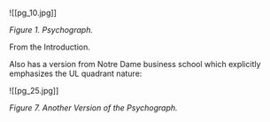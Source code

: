 ![[pg_10.jpg]]

*Figure 1. Psychograph.*

From the Introduction.


Also has a version from Notre Dame business school which explicitly emphasizes the UL quadrant nature:

![[pg_25.jpg]]

*Figure 7. Another Version of the Psychograph.*